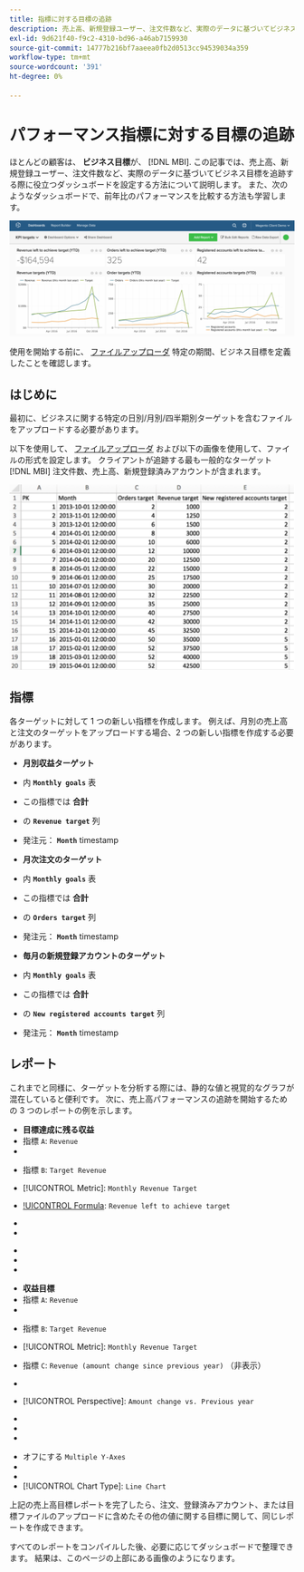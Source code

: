 ```yaml
---
title: 指標に対する目標の追跡
description: 売上高、新規登録ユーザー、注文件数など、実際のデータに基づいてビジネス目標を追跡するのに役立つダッシュボードを設定する方法を説明します。
exl-id: 9d621f40-f9c2-4310-bd96-a46ab7159930
source-git-commit: 14777b216bf7aaeea0fb2d0513cc94539034a359
workflow-type: tm+mt
source-wordcount: '391'
ht-degree: 0%

---
```


# パフォーマンス指標に対する目標の追跡

ほとんどの顧客は、 **ビジネス目標**&#x200B;が、 [!DNL MBI]. この記事では、売上高、新規登録ユーザー、注文件数など、実際のデータに基づいてビジネス目標を追跡する際に役立つダッシュボードを設定する方法について説明します。 また、次のようなダッシュボードで、前年比のパフォーマンスを比較する方法も学習します。

![](../../assets/Goals-_dashboard_2.png)

使用を開始する前に、 [ファイルアップローダ](../importing-data/connecting-data/using-file-uploader.md) 特定の期間、ビジネス目標を定義したことを確認します。

## はじめに

最初に、ビジネスに関する特定の日別/月別/四半期別ターゲットを含むファイルをアップロードする必要があります。

以下を使用して、 [ファイルアップローダ](../importing-data/connecting-data/using-file-uploader.md) および以下の画像を使用して、ファイルの形式を設定します。 クライアントが追跡する最も一般的なターゲット [!DNL MBI] 注文件数、売上高、新規登録済みアカウントが含まれます。

![](../../assets/Goals-_Excel.png)

## 指標

各ターゲットに対して 1 つの新しい指標を作成します。 例えば、月別の売上高と注文のターゲットをアップロードする場合、2 つの新しい指標を作成する必要があります。

* **月別収益ターゲット**
* 内 **`Monthly goals`** 表
* この指標では **合計**
* の **`Revenue target`** 列
* 発注元： **`Month`** timestamp

* **月次注文のターゲット**
* 内 **`Monthly goals`** 表
* この指標では **合計**
* の **`Orders target`** 列
* 発注元： **`Month`** timestamp

* **毎月の新規登録アカウントのターゲット**
* 内 **`Monthly goals`** 表
* この指標では **合計**
* の **`New registered accounts target`** 列
* 発注元： **`Month`** timestamp

## レポート

これまでと同様に、ターゲットを分析する際には、静的な値と視覚的なグラフが混在していると便利です。 次に、売上高パフォーマンスの追跡を開始するための 3 つのレポートの例を示します。

* **目標達成に残る収益**
* 指標 `A`: `Revenue`
* 

   [!UICONTROL 指標]: `Revenue`

* 指標 `B`: `Target Revenue`
* [!UICONTROL Metric]: `Monthly Revenue Target`

* [!UICONTROL Formula]: `Revenue left to achieve target`
* 
   [!UICONTROL 数式]: `(B-A)`
* 

   [!UICONTROL Format]: `Number`

* [!UICONTROL Time period]:（任意の期間）
* 
   [!UICONTROL Interval]: `Month`
* 

   [!UICONTROL グラフの種類]: `Scalar`

* **収益目標**
* 指標 `A`: `Revenue`
* 

   [!UICONTROL 指標]: `Revenue`

* 指標 `B`: `Target Revenue`
* [!UICONTROL Metric]: `Monthly Revenue Target`

* 指標 `C`: `Revenue (amount change since previous year)` （非表示）
* 
   [!UICONTROL 指標]: `Revenue`
* [!UICONTROL Perspective]: `Amount change vs. Previous year`

* [!UICONTROL Formula]:（今月前年）
* 
   [!UICONTROL 数式]: `(A-C)`
* 

   [!UICONTROL Format]: `Currency`

* オフにする `Multiple Y-Axes`
* [!UICONTROL Time period]:（任意の関連期間）*
* 
   [!UICONTROL Interval]: `Month`
* [!UICONTROL Chart Type]: `Line Chart`

上記の売上高目標レポートを完了したら、注文、登録済みアカウント、または目標ファイルのアップロードに含めたその他の値に関する目標に関して、同じレポートを作成できます。

すべてのレポートをコンパイルした後、必要に応じてダッシュボードで整理できます。 結果は、このページの上部にある画像のようになります。
